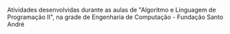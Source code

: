 Atividades desenvolvidas durante as aulas de "Algoritmo e Linguagem de Programação II", na grade de Engenharia de Computação - Fundação Santo André
